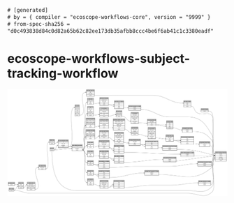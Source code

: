 ```
# [generated]
# by = { compiler = "ecoscope-workflows-core", version = "9999" }
# from-spec-sha256 = "d0c493838d84c0d82a65b62c82ee173db35afbb8ccc4be6f6ab41c1c3380eadf"

```
# ecoscope-workflows-subject-tracking-workflow

![](graph.png)
